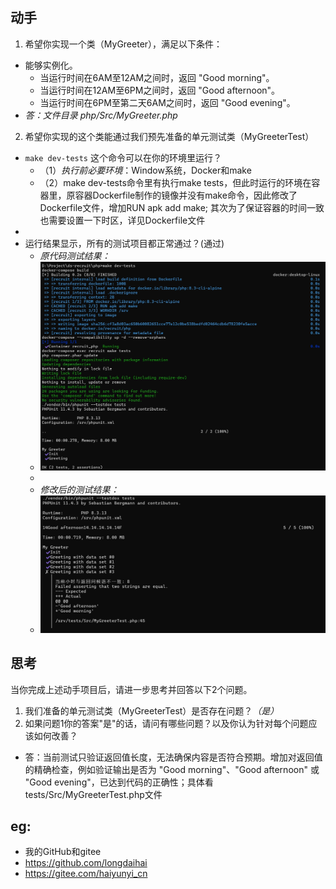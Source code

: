 
动手
----

1. 希望你实现一个类（MyGreeter），满足以下条件：
  - 能够实例化。
    - 当运行时间在6AM至12AM之间时，返回 "Good morning"。
    - 当运行时间在12AM至6PM之间时，返回 "Good afternoon"。
    - 当运行时间在6PM至第二天6AM之间时，返回 "Good evening"。
  - _答：文件目录 php/Src/MyGreeter.php_

2. 希望你实现的这个类能通过我们预先准备的单元测试类（MyGreeterTest）
  - `make dev-tests` 这个命令可以在你的环境里运行？
    - （1）_执行前必要环境_：Window系统，Docker和make
    - （2）make dev-tests命令里有执行make tests，但此时运行的环境在容器里，原容器Dockerfile制作的镜像并没有make命令，因此修改了Dockerfile文件，增加RUN apk add make; 其次为了保证容器的时间一致也需要设置一下时区，详见Dockerfile文件
  -
  - 运行结果显示，所有的测试项目都正常通过？(通过)
    - _原代码测试结果：_
    - ![testend.png](doc/testend.png)
    - 
    - _修改后的测试结果：_
    - ![testenderr.png](doc/testenderr.png)
   

思考
----

当你完成上述动手项目后，请进一步思考并回答以下2个问题。

1. 我们准备的单元测试类（MyGreeterTest）是否存在问题？_（是）_
2. 如果问题1你的答案"是"的话，请问有哪些问题？以及你认为针对每个问题应该如何改善？
  - 答：当前测试只验证返回值长度，无法确保内容是否符合预期。增加对返回值的精确检查，例如验证输出是否为 "Good morning"、"Good afternoon" 或 "Good evening"，已达到代码的正确性；具体看tests/Src/MyGreeterTest.php文件


eg:
----
- 我的GitHub和gitee
- https://github.com/longdaihai
- https://gitee.com/haiyunyi_cn